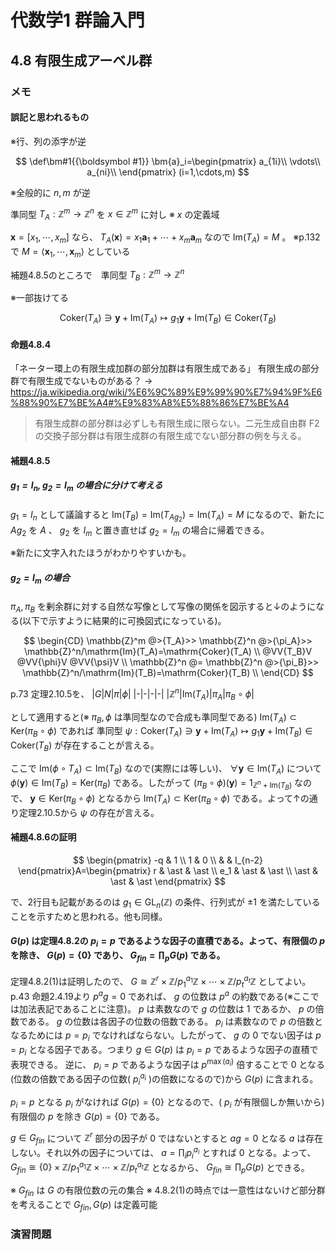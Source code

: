 # 代数学1 群論入門

## 4.8 有限生成アーベル群

### メモ

#### 誤記と思われるもの

※行、列の添字が逆

$$
\def\bm#1{{\boldsymbol #1}}
\bm{a}_i=\begin{pmatrix}
a_{1i}\\
\vdots\\
a_{ni}\\
\end{pmatrix} (i=1,\cdots,m)
$$

※全般的に $n,m$ が逆

準同型 $T_A:\mathbb{Z}^m\rightarrow\mathbb{Z}^n$ を $x\in\mathbb{Z}^m$ に対し ※ $x$ の定義域

$\bm{x}=\lbrack x_1,\cdots,x_m\rbrack$ なら、 $T_A(\bm{x})=x_1\bm{a}_1+\cdots+x_m\bm{a}_m$ なので $\mathrm{Im}(T_A)=M$ 。 ※p.132で $M=\langle\bm{x}_1,\cdots,\bm{x}_m\rangle$ としている

補題4.8.5のところで　準同型 $T_B:\mathbb{Z}^m\rightarrow\mathbb{Z}^n$

※一部抜けてる

$$
\mathrm{Coker}(T_A)\ni\bm{y}+\mathrm{Im}(T_A)\mapsto g_1\bm{y}+\mathrm{Im}(T_B)\in\mathrm{Coker}(T_B)
$$

#### 命題4.8.4

「ネーター環上の有限生成加群の部分加群は有限生成である」
有限生成の部分群で有限生成でないものがある？
→
https://ja.wikipedia.org/wiki/%E6%9C%89%E9%99%90%E7%94%9F%E6%88%90%E7%BE%A4#%E9%83%A8%E5%88%86%E7%BE%A4
>有限生成群の部分群は必ずしも有限生成に限らない。二元生成自由群 F2 の交換子部分群は有限生成群の有限生成でない部分群の例を与える。

#### 補題4.8.5

##### $g_1=I_n,g_2=I_m$ の場合に分けて考える

$g_1=I_n$ として議論すると $\mathrm{Im}(T_B)=\mathrm{Im}(T_{Ag_2})=\mathrm{Im}(T_A)=M$ になるので、新たに $A g_2$ を $A$ 、 $g_2$ を $I_m$ と置き直せば $g_2=I_m$ の場合に帰着できる。 

※新たに文字入れたほうがわかりやすいかも。

##### $g_2=I_m$ の場合

$\pi_A,\pi_B$ を剰余群に対する自然な写像として写像の関係を図示すると↓のようになる(以下で示すように結果的に可換図式になっている)。

$$
\begin{CD}
\mathbb{Z}^m @>{T_A}>> \mathbb{Z}^n @>{\pi_A}>> \mathbb{Z}^n/\mathrm{Im}(T_A)=\mathrm{Coker}(T_A) \\
@VV{T_B}V @VV{\phi}V @VV{\psi}V \\
\mathbb{Z}^n @= \mathbb{Z}^n @>{\pi_B}>> \mathbb{Z}^n/\mathrm{Im}(T_B)=\mathrm{Coker}(T_B) \\
\end{CD}
$$

p.73 定理2.10.5を、 
|$G$|$N$|$\pi$|$\phi$|
|-|-|-|-|
|$\mathbb{Z}^n$|$\mathrm{Im}(T_A)$|$\pi_A$|$\pi_B\circ\phi$|

として適用すると(※ $\pi_B,\phi$ は準同型なので合成も準同型である)
$\mathrm{Im}(T_A)\subset\mathrm{Ker}(\pi_B\circ\phi)$ であれば
準同型 $\psi:\mathrm{Coker}(T_A)\ni\bm{y}+\mathrm{Im}(T_A)\mapsto g_1\bm{y}+\mathrm{Im}(T_B)\in\mathrm{Coker}(T_B)$ が存在することが言える。

ここで $\mathrm{Im}(\phi\circ T_A)\subset\mathrm{Im}(T_B)$ なので(実際には等しい)、 $\forall \bm{y}\in\mathrm{Im}(T_A)$ について $\phi(\bm{y})\in\mathrm{Im}(T_B)=\mathrm{Ker}(\pi_B)$ である。したがって $(\pi_B\circ\phi)(\bm{y})=1_{\mathbb{Z}^n+\mathrm{Im}(T_B)}$ なので、 $\bm{y}\in\mathrm{Ker}(\pi_B\circ\phi)$ となるから $\mathrm{Im}(T_A)\subset\mathrm{Ker}(\pi_B\circ\phi)$ である。よって↑の通り定理2.10.5から $\psi$ の存在が言える。

#### 補題4.8.6の証明

$$
\begin{pmatrix}
-q & 1 \\
1 & 0 \\
 & & I_{n-2}
\end{pmatrix}A=\begin{pmatrix}
r & \ast & \ast \\
e_1 & \ast & \ast \\
\ast & \ast & \ast
\end{pmatrix}
$$

で、2行目も記載があるのは $g_1\in\mathrm{GL}_n(\mathbb{Z})$ の条件、行列式が $\pm1$ を満たしていることを示すためと思われる。他も同様。

#### $G(p)$ は定理4.8.2の $p_i=p$ であるような因子の直積である。よって、有限個の $p$ を除き、 $G(p)=\lbrace0\rbrace$ であり、 $G_{fin}=\prod_p G(p)$ である。

定理4.8.2(1)は証明したので、 $G\cong\mathbb{Z}^r\times\mathbb{Z}/p_1^{a_1}\mathbb{Z}\times\cdots\times\mathbb{Z}/p_t^{a_t}\mathbb{Z}$ としてよい。
p.43 命題2.4.19より $p^ag=0$ であれば、 $g$ の位数は $p^a$ の約数である(※ここでは加法表記であることに注意)。 $p$ は素数なので $g$ の位数は $1$ であるか、 $p$ の倍数である。 $g$ の位数は各因子の位数の倍数である。 $p_i$ は素数なので $p$ の倍数となるためには $p=p_i$ でなければならない。したがって、 $g$ の $0$ でない因子は $p=p_i$ となる因子である。つまり $g\in G(p)$ は $p_i=p$ であるような因子の直積で表現できる。
逆に、 $p_i=p$ であるような因子は $p^{\max(a_i)}$ 倍することで $0$ となる(位数の倍数である因子の位数( $p_i^{a_i}$ )の倍数になるので)から $G(p)$ に含まれる。

$p_i=p$ となる $p_i$ がなければ $G(p)=\lbrace0\rbrace$ となるので、( $p_i$ が有限個しか無いから)有限個の $p$ を除き $G(p)=\lbrace0\rbrace$ である。

$g\in G_{fin}$ について $\mathbb{Z}^r$ 部分の因子が $0$ ではないとすると $ag=0$ となる $a$ は存在しない。それ以外の因子については、 $a=\prod_i p_i^{a_i}$ とすれば $0$ となる。よって、 $G_{fin}\cong\lbrace0\rbrace\times\mathbb{Z}/p_1^{a_1}\mathbb{Z}\times\cdots\times\mathbb{Z}/p_t^{a_t}\mathbb{Z}$ となるから、 $G_{fin}\cong\prod_p G(p)$ とできる。

※ $G_{fin}$ は $G$ の有限位数の元の集合
※ 4.8.2(1)の時点では一意性はないけど部分群を考えることで $G_{fin},G(p)$ は定義可能

### 演習問題

